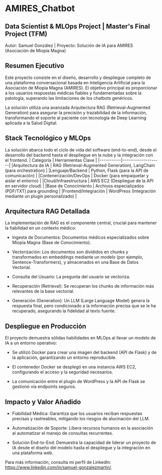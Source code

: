 # AMIRES_Chatbot

## Data Scientist & MLOps Project | Master's Final Project (TFM)

Autor: Samuel González | Proyecto: Solución de IA para AMIRES (Asociación de Miopía Magna)

## Resumen Ejecutivo

Este proyecto consiste en el diseño, desarrollo y despliegue completo de una plataforma conversacional basada en Inteligencia Artificial para la Asociación de Miopía Magna (AMIRES). El objetivo principal es proporcionar a los usuarios respuestas médicas fiables y fundamentadas sobre la patología, superando las limitaciones de los chatbots genéricos.

La solución utiliza una avanzada Arquitectura RAG (Retrieval-Augmented Generation) para asegurar la precisión y trazabilidad de la información, transformando el soporte al paciente con tecnología de Deep Learning aplicada a la Salud Digital.

## Stack Tecnológico y MLOps

La solución abarca todo el ciclo de vida del software (end-to-end), desde el desarrollo del backend hasta el despliegue en la nube y la integración con el frontend.
| Categoría |	Herramientas Clave |
|-----------|--------------------|
|Arquitectura de IA	| RAG (Retrieval-Augmented Generation), LangChain (para orchestration) |
|Lenguaje/Backend	| Python, Flask (para la API de comunicación) |
|Contenerización/DevOps |	Docker (para empaquetar y aislar el entorno) |
|Cloud/Infraestructura |	AWS EC2 (Despliegue de la API en servidor cloud) |
|Base de Conocimiento	| Archivos especializados (PDF/TXT) para grounding |
|Frontend/Integración	| WordPress (Integración mediante un plugin personalizado) |

## Arquitectura RAG Detallada

La implementación de RAG es el componente central, crucial para mantener la fiabilidad en un contexto médico:

- Ingesta de Documentos: Documentos médicos especializados sobre Miopía Magna (Base de Conocimiento).

- Vectorización: Los documentos son divididos en chunks y transformados en embeddings mediante un modelo (por ejemplo, Sentence-Transformers), y almacenados en una Base de Datos Vectorial.

- Consulta del Usuario: La pregunta del usuario se vectoriza.

- Recuperación (Retrieval): Se recuperan los chunks de información más relevantes de la base vectorial.

- Generación (Generation): Un LLM (Large Language Model) genera la respuesta final, pero condicionado a la información precisa que se le ha recuperado, asegurando la fidelidad al texto fuente.

## Despliegue en Producción

El proyecto demuestra sólidas habilidades en MLOps al llevar un modelo de IA a un entorno operativo:

- Se utilizó Docker para crear una imagen del backend (API de Flask) y de la aplicación, garantizando un entorno reproducible.

- El contenedor Docker se desplegó en una instancia AWS EC2, configurando el acceso y la seguridad necesarios.

- La comunicación entre el plugin de WordPress y la API de Flask se gestionó vía endpoints seguros.

## Impacto y Valor Añadido

- Fiabilidad Médica: Garantiza que los usuarios reciban respuestas precisas y rastreables, mitigando los riesgos de alucinación del LLM.

- Automatización de Soporte: Libera recursos humanos en la asociación al automatizar el manejo de consultas recurrentes.

- Solución End-to-End: Demuestra la capacidad de liderar un proyecto de IA desde el diseño del modelo hasta el despliegue y la integración en una plataforma web.

Para más información, consulta mi perfil de LinkedIn: https://www.linkedin.com/in/samuel-gonzalezmartin/. 

